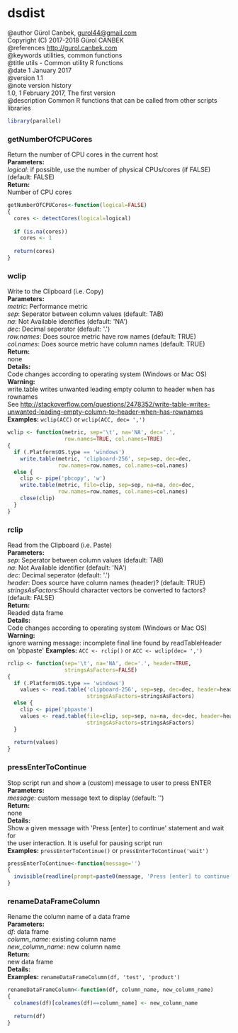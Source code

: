 # dsdist
@author Gürol Canbek, <gurol44@gmail.com>  
Copyright (C) 2017-2018 Gürol CANBEK  
@references <http://gurol.canbek.com>  
@keywords utilities, common functions  
@title utils - Common utility R functions  
@date 1 January 2017  
@version 1.1  
@note version history  
1.0, 1 February 2017, The first version  
@description Common R functions that can be called from other scripts
libraries  


```r
library(parallel)
```

### getNumberOfCPUCores
Return the number of CPU cores in the current host  
**Parameters:**  
*logical*: if possible, use the number of physical CPUs/cores (if FALSE) (default: FALSE)  
**Return:**  
Number of CPU cores  


```r
getNumberOfCPUCores<-function(logical=FALSE)
{
  cores <- detectCores(logical=logical)
  
  if (is.na(cores))
    cores <- 1
  
  return(cores)
}
```

### wclip
Write to the Clipboard (i.e. Copy)  
**Parameters:**  
*metric*: Performance metric  
*sep*: Seperator between column values (default: TAB)  
*na*:  Not Available identifies (default: 'NA')  
*dec*: Decimal seperator (default: '.')  
*row.names*: Does source metric have row names (default: TRUE)  
*col.names*: Does source metric have column names (default: TRUE)  
**Return:**  
none  
**Details:**  
Code changes according to operating system (Windows or Mac OS)  
**Warning:**  
write.table writes unwanted leading empty column to header when has rownames  
See http://stackoverflow.com/questions/2478352/write-table-writes-unwanted-leading-empty-column-to-header-when-has-rownames  
**Examples:** `wclip(ACC)` or `wclip(ACC, dec= ',')`  


```r
wclip <- function(metric, sep='\t', na='NA', dec='.',
                  row.names=TRUE, col.names=TRUE)
{
  if (.Platform$OS.type == 'windows')
    write.table(metric, 'clipboard-256', sep=sep, dec=dec,
                row.names=row.names, col.names=col.names)
  else {
    clip <- pipe('pbcopy', 'w')
    write.table(metric, file=clip, sep=sep, na=na, dec=dec,
                row.names=row.names, col.names=col.names)
    close(clip)
  }
}
```

### rclip
Read from the Clipboard (i.e. Paste)  
**Parameters:**  
*sep*: Seperator between column values (default: TAB)  
*na*:  Not Available identifier (default: 'NA')  
*dec*: Decimal seperator (default: '.')  
*header*: Does source have column names (header)? (default: TRUE)  
*stringsAsFactors*:Should character vectors be converted to factors? (default: FALSE)  
**Return:**  
Readed data frame  
**Details:**  
Code changes according to operating system (Windows or Mac OS)  
**Warning:**  
ignore warning message: incomplete final line found by readTableHeader on 'pbpaste'
**Examples:** `ACC <- rclip()` or `ACC <- wclip(dec= ',')`  


```r
rclip <- function(sep='\t', na='NA', dec='.', header=TRUE,
                  stringsAsFactors=FALSE)
{
  if (.Platform$OS.type == 'windows')
    values <- read.table('clipboard-256', sep=sep, dec=dec, header=header,
                         stringsAsFactors=stringsAsFactors)
  else {
    clip <- pipe('pbpaste')
    values <- read.table(file=clip, sep=sep, na=na, dec=dec, header=header,
                         stringsAsFactors=stringsAsFactors)
  }
  
  return(values)
}
```

### pressEnterToContinue
Stop script run and show a (custom) message to user to press ENTER  
**Parameters:**  
*message*: custom message text to display (default: '')  
**Return:**  
none  
**Details:**  
Show a given message with 'Press [enter] to continue' statement and wait for  
the user interaction. It is useful for pausing script run  
**Examples:** `pressEnterToContinue()` or `pressEnterToContinue('wait')`  


```r
pressEnterToContinue<-function(message='')
{
  invisible(readline(prompt=paste0(message, 'Press [enter] to continue')))
}
```

### renameDataFrameColumn
Rename the column name of a data frame  
**Parameters:**  
*df*: data frame  
*column_name*: existing column name  
*new_column_name*: new column name  
**Return:**  
new data frame  
**Details:**  
**Examples:** `renameDataFrameColumn(df, 'test', 'product')`  


```r
renameDataFrameColumn<-function(df, column_name, new_column_name)
{
  colnames(df)[colnames(df)==column_name] <- new_column_name
  
  return(df)
}
```

